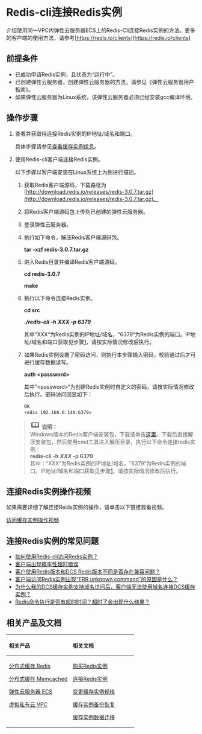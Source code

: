 # Redis-cli连接Redis实例<a name="zh-cn_topic_0082114847"></a>

介绍使用同一VPC内弹性云服务器ECS上的Redis-Cli连接Redis实例的方法。更多的客户端的使用方法，请参考[https://redis.io/clients](https://redis.io/clients)

## 前提条件<a name="section1502270695932"></a>

-   已成功申请Redis实例，且状态为“运行中”。
-   已创建弹性云服务器，创建弹性云服务器的方法，请参见《弹性云服务器用户指南》。
-   如果弹性云服务器为Linux系统，该弹性云服务器必须已经安装gcc编译环境。

## 操作步骤<a name="section596432855917"></a>

1.  <a name="li5799181918288"></a>查看并获取待连接Redis实例的IP地址/域名和端口。

    具体步骤请参见[查看缓存实例信息](查看缓存实例信息.md)。

2.  使用Redis-cli客户端连接Redis实例。

    以下步骤以客户端安装在Linux系统上为例进行描述。

    1.  获取Redis客户端源码，下载路径为[http://download.redis.io/releases/redis-3.0.7.tar.gz](http://download.redis.io/releases/redis-3.0.7.tar.gz)。
    2.  将Redis客户端源码包上传到已创建的弹性云服务器。
    3.  登录弹性云服务器。
    4.  执行如下命令，解压Redis客户端源码包。

        **tar -xzf redis-3.0.7.tar.gz**

    5.  进入Redis目录并编译Redis客户端源码。

        **cd redis-3.0.7**

        **make**

    6.  执行以下命令连接Redis实例。

        **cd src**

        _**./redis-cli -h**_ _**XXX -p 6379**_

        其中“XXX“为Redis实例的IP地址/域名，“6379“为Redis实例的端口。IP地址/域名和端口获取见步骤[1](#li5799181918288)，请按实际情况修改后执行。

    7.  如果Redis实例设置了密码访问，则执行本步骤输入密码，校验通过后才可进行缓存数据读写。

        **auth <password\>**

        其中“<password\>“为创建Redis实例时自定义的密码，请按实际情况修改后执行。密码访问回显如下：

        ```
        OK
        redis 192.168.0.148:6379>
        ```


    >![](public_sys-resources/icon-note.gif) **说明：**   
    >Windows版本的Redis客户端安装包，下载请单击[这里](https://github.com/MicrosoftArchive/redis/tags)。下载后直接解压安装包，然后使用cmd工具进入解压目录，执行以下命令连接redis实例：  
    >**redis-cli -h** **_XXX_  -p 6379**  
    >其中：“XXX“为Redis实例的IP地址/域名，“6379“为Redis实例的端口。IP地址/域名和端口获取见步骤[1](#li5799181918288)，请按实际情况修改后执行。  


## 连接Redis实例操作视频<a name="section9833202819317"></a>

如果需要详细了解连接Reids实例的操作，请单击以下链接观看视频。

[访问缓存实例操作视频](https://support.huaweicloud.com/dcs_video/index.html)

## 连接Redis实例的常见问题<a name="section1422939113418"></a>

-   [如何使用Redis-cli访问Redis实例？](https://support.huaweicloud.com/dcs_faq/dcs-zh-ug-190131020.html)
-   [客户端出现概率性超时错误](https://support.huaweicloud.com/dcs_faq/zh-cn_topic_0052790071.html)
-   [客户使用Redis版本和DCS Redis版本不同是否存在兼容问题？](https://support.huaweicloud.com/dcs_faq/dcs-zh-ug-190131010.html)
-   [客户端访问Redis实例出现“ERR unknown command”的原因是什么？](https://support.huaweicloud.com/dcs_faq/dcs-zh-ug-190131011.html)
-   [为什么我的DCS缓存实例支持域名访问后，客户端无法使用域名连接DCS缓存实例？](https://support.huaweicloud.com/dcs_faq/dcs-zh-ug-180312004.html)
-   [Redis命令执行是否有超时时间？超时了会出现什么结果？](https://support.huaweicloud.com/dcs_faq/dcs-zh-ug-180718002.html)

## 相关产品及文档<a name="section152613113129"></a>

<a name="td475c361406b4841ba0faa98fc782ed5"></a>
<table><thead align="left"><tr id="rb27d733848ce4e7a9386965803595f1b"><th class="cellrowborder" valign="top" width="50%" id="mcps1.1.3.1.1"><p id="a5cc8ae3032d8416f9696b6f2a50d82d4"><a name="a5cc8ae3032d8416f9696b6f2a50d82d4"></a><a name="a5cc8ae3032d8416f9696b6f2a50d82d4"></a>相关产品</p>
</th>
<th class="cellrowborder" valign="top" width="50%" id="mcps1.1.3.1.2"><p id="ad3b8309045294369bdb9a006daef8f00"><a name="ad3b8309045294369bdb9a006daef8f00"></a><a name="ad3b8309045294369bdb9a006daef8f00"></a>相关文档</p>
</th>
</tr>
</thead>
<tbody><tr id="re4588baf45714b4f80c021cca1290879"><td class="cellrowborder" valign="top" width="50%" headers="mcps1.1.3.1.1 "><p id="a8c37acc50b884e0b9a71051bcb9179b4"><a name="a8c37acc50b884e0b9a71051bcb9179b4"></a><a name="a8c37acc50b884e0b9a71051bcb9179b4"></a><a href="https://www.huaweicloud.com/product/dcs.html?infodocbz" target="_blank" rel="noopener noreferrer">分布式缓存 Redis</a></p>
<p id="a11d9314698354304b9a9e9cb1270b5c9"><a name="a11d9314698354304b9a9e9cb1270b5c9"></a><a name="a11d9314698354304b9a9e9cb1270b5c9"></a><a href="https://www.huaweicloud.com/product/dcsmem.html?infodocbz" target="_blank" rel="noopener noreferrer">分布式缓存 Memcached</a></p>
<p id="abeaed75bd99c4aeeb5ef850c82a274f2"><a name="abeaed75bd99c4aeeb5ef850c82a274f2"></a><a name="abeaed75bd99c4aeeb5ef850c82a274f2"></a><a href="https://www.huaweicloud.com/product/ecs.html?infodocbz" target="_blank" rel="noopener noreferrer">弹性云服务器 ECS</a></p>
<p id="zh-cn_topic_0046844820_p841193941416"><a name="zh-cn_topic_0046844820_p841193941416"></a><a name="zh-cn_topic_0046844820_p841193941416"></a><a href="http://www.huaweicloud.com/product/vpc.html?infodocbz" target="_blank" rel="noopener noreferrer">虚拟私有云 VPC</a></p>
</td>
<td class="cellrowborder" valign="top" width="50%" headers="mcps1.1.3.1.2 "><p id="a0c4ea7b976b745079231aeb676430680"><a name="a0c4ea7b976b745079231aeb676430680"></a><a name="a0c4ea7b976b745079231aeb676430680"></a><a href="https://support.huaweicloud.com/usermanual-dcs/dcs-zh-ug-180315001.html?infodocbz" target="_blank" rel="noopener noreferrer">购买Redis实例</a></p>
<p id="zh-cn_topic_0046844820_p682916370595"><a name="zh-cn_topic_0046844820_p682916370595"></a><a name="zh-cn_topic_0046844820_p682916370595"></a><a href="https://support.huaweicloud.com/usermanual-dcs/zh-cn_topic_0082114847.html?infodocbz" target="_blank" rel="noopener noreferrer">连接Redis实例</a></p>
<p id="a3d146c9e41904a09b098cc34a53b5652"><a name="a3d146c9e41904a09b098cc34a53b5652"></a><a name="a3d146c9e41904a09b098cc34a53b5652"></a><a href="https://support.huaweicloud.com/usermanual-dcs/zh-cn_topic_0061845451.html?infodocbz" target="_blank" rel="noopener noreferrer">变更缓存实例规格</a></p>
<p id="zh-cn_topic_0046844820_p12250886517"><a name="zh-cn_topic_0046844820_p12250886517"></a><a name="zh-cn_topic_0046844820_p12250886517"></a><a href="https://support.huaweicloud.com/usermanual-dcs/zh-cn_topic_0079545637.html?infodocbz" target="_blank" rel="noopener noreferrer">缓存实例备份恢复</a></p>
<p id="zh-cn_topic_0046844820_p143616360517"><a name="zh-cn_topic_0046844820_p143616360517"></a><a name="zh-cn_topic_0046844820_p143616360517"></a><a href="https://support.huaweicloud.com/migration-dcs/zh-cn_topic_0078784423.html?infodocbz" target="_blank" rel="noopener noreferrer">缓存实例数据迁移</a></p>
</td>
</tr>
</tbody>
</table>

